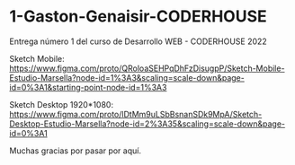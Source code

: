 # 1-Gaston-Genaisir-CODERHOUSE
Entrega número 1 del curso de Desarrollo WEB - CODERHOUSE 2022

Sketch Mobile:
https://www.figma.com/proto/QRoloaSEHPqDhFzDisugpP/Sketch-Mobile-Estudio-Marsella?node-id=1%3A3&scaling=scale-down&page-id=0%3A1&starting-point-node-id=1%3A3

Sketch Desktop 1920*1080:
https://www.figma.com/proto/lDtMm9uLSbBsnanSDk9MpA/Sketch-Desktop-Estudio-Marsella?node-id=2%3A35&scaling=scale-down&page-id=0%3A1

Muchas gracias por pasar por aquí.
